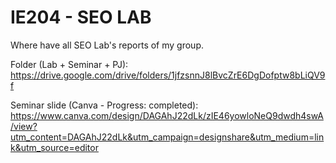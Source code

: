 # IE204 - SEO LAB
Where have all SEO Lab's reports of my group.

Folder (Lab + Seminar + PJ):
https://drive.google.com/drive/folders/1jfzsnnJ8lBvcZrE6DgDofptw8bLiQV9f

Seminar slide (Canva - Progress: completed):
https://www.canva.com/design/DAGAhJ22dLk/zIE46yowloNeQ9dwdh4swA/view?utm_content=DAGAhJ22dLk&utm_campaign=designshare&utm_medium=link&utm_source=editor

